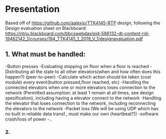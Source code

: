 Presentation
==========

Based off of https://github.com/aalexjo/TTK4145-RTP design, following the Design evaluation sheet on Blackboard: https://ntnu.blackboard.com/bbcswebdav/pid-586132-dt-content-rid-19462142_1/courses/194_TTK4145_1_2019_V_1/designevaluation.pdf


## 1. What must be handled:
-Button presses
-Evaluating stopping on floor when a floor is reached
-Distributing all the state to all other elevators(when and how often does this happen?) (peer-to-peer)
-Calculate which action should be taken (cost module) every event(button pressed,floor reached, etc)
-Handling the connected elevators when one or more elevators loses connection to the network (Permitted assumption: at least 1 remain at all times, see design spesification), including having a elevator connect to the network
-Handling the elevator that loses connection to the network, including reconnecting the elevators to the network
-Packet loss (We will be using UDP which has no built in reliable data transf., must make our own (heartbeat?))
-software crash/loss of power
-..

### 2.











